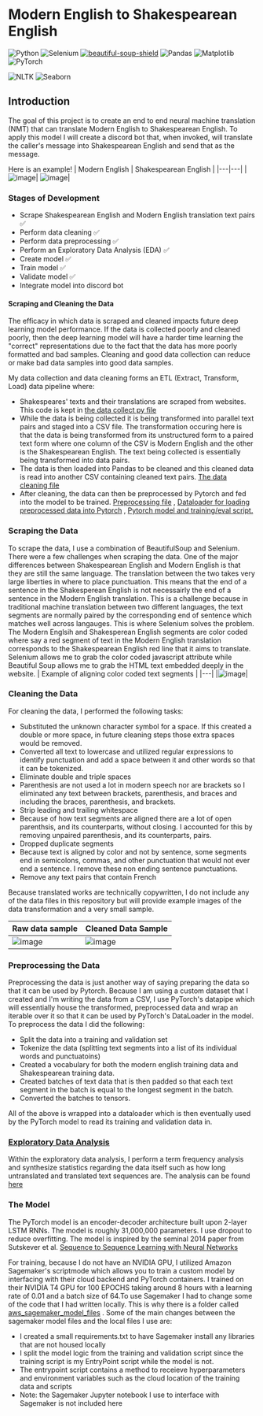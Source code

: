 # Modern English to Shakespearean English 
![Python](https://img.shields.io/badge/python-3670A0?style=for-the-badge&logo=python&logoColor=ffdd54)
![Selenium](https://img.shields.io/badge/-selenium-%43B02A?style=for-the-badge&logo=selenium&logoColor=white)
[![beautiful-soup-shield][beautifulsoup-shield]][beautifulsoup-url] 
![Pandas](https://img.shields.io/badge/pandas-%23150458.svg?style=for-the-badge&logo=pandas&logoColor=white) 
![Matplotlib](https://img.shields.io/badge/Matplotlib-%23ffffff.svg?style=for-the-badge&logo=Matplotlib&logoColor=black) 
![PyTorch](https://img.shields.io/badge/PyTorch-%23EE4C2C.svg?style=for-the-badge&logo=PyTorch&logoColor=white) 

![NLTK](https://img.shields.io/badge/NLTK-blue)
![Seaborn](https://img.shields.io/badge/Seaborn-red)




## Introduction
The goal of this project is to create an end to end neural machine translation (NMT) that can translate Modern English to Shakespearean English. To apply this model I will
create a discord bot that, when invoked, will translate the caller's message into Shakespearean English and send that as the message. 

Here is an example! 
| Modern English  | Shakespearean English  |
|---|---|
| ![image](https://github.com/DiscoDoggy/shakespeare_translation/assets/110149934/12f4bd84-a4b3-4131-92a6-dcc34ffe160d)| ![image](https://github.com/DiscoDoggy/shakespeare_translation/assets/110149934/efd1f957-8f67-4224-815a-6d8e06f10c24)| 


### Stages of Development 
* Scrape Shakespearean English and Modern English translation text pairs :white_check_mark:
* Perform data cleaning :white_check_mark:
* Perform data preprocessing :white_check_mark:
* Perform an Exploratory Data Analysis (EDA) :white_check_mark:
* Create model :white_check_mark:
* Train model :white_check_mark:
* Validate model :white_check_mark:
* Integrate model into discord bot
 
#### Scraping and Cleaning the Data
The efficacy in which data is scraped and cleaned impacts future deep learning model performance. If the data is collected poorly and cleaned poorly, then the deep learning model will have a harder time learning the "correct" 
representations due to the fact that the data has more poorly formatted and bad samples. Cleaning and good data collection can reduce or make bad data samples into good data samples. 

My data collection and data cleaning forms an ETL (Extract, Transform, Load) data pipeline where: 
* Shakespeares' texts and their translations are scraped from websites. This code is kept in [the data collect py file](https://github.com/DiscoDoggy/shakespeare_translation/blob/main/data_collect.py)
* While the data is being collected it is being transformed into parallel text pairs and staged into a CSV file. The transformation occuring here is that the data is being transformed from its unstructured form to
  a paired text form where one column of the CSV is Modern English and the other is the Shakespearean English. The text being collected is essentially being transformed into data pairs. 
* The data is then loaded into Pandas to be cleaned and this cleaned data is read into another CSV containing cleaned text pairs. [The data cleaning file](https://github.com/DiscoDoggy/shakespeare_translation/blob/main/clean_data.py)
* After cleaning, the data can then be preprocessed by Pytorch and fed into the model to be trained. [Preprocessing file](https://github.com/DiscoDoggy/shakespeare_translation/blob/main/newPreprocess.py)
, [Dataloader for loading preprocessed data into Pytorch](https://github.com/DiscoDoggy/shakespeare_translation/blob/main/dataloader.py) , [Pytorch model and training/eval script.](https://github.com/DiscoDoggy/shakespeare_translation/blob/main/baseline_model.py) 
### Scraping the Data 

To scrape the data, I use a combination of BeautifulSoup and Selenium. There were a few challenges when scraping the data. One of the major differences between Shakespearean English and Modern English is that they are still the same language. 
The translation between the two takes very large liberties in where to place punctuation. This means that the end of a sentence in the Shakesperean English is not necessairly the end of a sentence in the Modern English translation. This is a challenge because
in traditional machine translation between two different languages, the text segments are normally paired by the corresponding end of sentence which matches well across langauges. This is where Selenium solves the problem. The Modern Englsih and Shakesperean English segments are color coded where say a red segment of text in the Modern English translation corresponds to the Shakespearean English red line that it aims to translate. Selenium allows me to grab the color coded javascript attribute while Beautiful Soup allows me to grab the HTML text embedded deeply in the website. 
| Example of aligning color coded text segments |
|---|
|![image](https://github.com/DiscoDoggy/shakespeare_translation/assets/110149934/0fa65347-3ea1-4a2b-9da8-9b79aba32f69)|


### Cleaning the Data
For cleaning the data, I performed the following tasks:
* Substituted the unknown character symbol for a space. If this created a double or more space, in future
cleaning steps those extra spaces would be removed.
* Converted all text to lowercase and utilized regular expressions to identify punctuation and add a space between it and other words so that it can be tokenized. 
* Eliminate double and triple spaces
* Parenthesis are not used a lot in modern speech nor are brackets so I eliminated any text between brackets, parenthesis, and braces and including the braces, parenthesis, and brackets.
* Strip leading and trailing whitespace
* Because of how text segments are aligned there are a lot of open parenthsis, and its counterparts, without closing. I accounted for this by removing unpaired parenthesis, and its counterparts, pairs.
* Dropped duplicate segments
* Because text is aligned by color and not by sentence, some segments end in semicolons, commas, and other punctuation that would not ever end a sentence. I remove these non ending sentence punctuations.
* Remove any text pairs that contain French

Because translated works are technically copywritten, I do not include any of the data files in this repository but will provide example images of the data transformation and a very small sample. 

| Raw data sample  | Cleaned Data Sample  |
|---|---|
|![image](https://github.com/DiscoDoggy/shakespeare_translation/assets/110149934/bb152543-3f21-47c0-9ce5-3a5109f3cc96)|![image](https://github.com/DiscoDoggy/shakespeare_translation/assets/110149934/51d042cc-74cd-4180-8e61-5be2ca93c6d2)| 

### Preprocessing the Data 
Preprocessing the data is just another way of saying preparing the data so that it can be used by Pytorch. Because I am using a custom dataset that I created and I'm writing the data from a CSV, I use PyTorch's datapipe which will essentially house the transformed, preprocessed data and wrap an iterable over it so that it can be used by PyTorch's DataLoader in the model. 
To preprocess the data I did the following: 
* Split the data into a training and validation set
* Tokenize the data (splitting text segments into a list of its individual words and punctuatoins)
* Created a vocabulary for both the modern english training data and Shakespearean training data.
* Created batches of text data that is then padded so that each text segment in the batch is equal to the longest segment in the batch.
* Converted the batches to tensors.

All of the above is wrapped into a dataloader which is then eventually used by the PyTorch model to read its training and validation data in. 


### [Exploratory Data Analysis](/shakespeare_translation_eda.ipynb) 
Within the exploratory data analysis, I perform a term frequency analysis and synthesize statistics regarding the data itself such as how long untranslated and translated text sequences are. 
The analysis can be found [here](/shakespeare_translation_eda.ipynb) 

### The Model 
The PyTorch model is an encoder-decoder architecture built upon 2-layer LSTM RNNs. The model is roughly 31,000,000 parameters. I use dropout to reduce overfitting. The model is inspired by the seminal 2014 paper from Sutskever et al. [Sequence to Sequence Learning with Neural Networks ](https://arxiv.org/abs/1409.3215) 

For training, because I do not have an NVIDIA GPU, I utilized Amazon Sagemaker's scriptmode which allows you to train a custom model by interfacing with their cloud backend and PyTorch containers. I trained on their NVIDIA T4 GPU for 100 EPOCHS taking around 8 hours with a learning rate of 0.01 and a batch size of 64.To use Sagemaker I had to change some of the code that I had written locally. This is why there is a folder called [aws_sagemaker_model_files](https://github.com/DiscoDoggy/shakespeare_translation/tree/main/aws_sagemaker_model_files) . Some of the main changes between the sagemaker model files and the local files I use are: 
* I created a small requirements.txt to have Sagemaker install any libraries that are not housed locally
* I split the model logic from the training and validation script since the training script is my EntryPoint script while the model is not.
* The entrypoint script contains a method to receieve hyperparameters and environment variables such as the cloud location of the training data and scripts
* Note: the Sagemaker Jupyter notebook I use to interface with Sagemaker is not included here 

[beautifulsoup-shield]: https://img.shields.io/badge/-BEAUTIFULSOUP-blue?style=for-the-badge
[beautifulsoup-url]: https://www.crummy.com/software/BeautifulSoup/bs4/doc/


